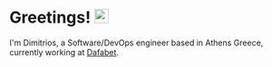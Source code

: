 # Greetings! <img src="https://raw.githubusercontent.com/MartinHeinz/MartinHeinz/master/wave.gif" width="25px">

I'm Dimitrios, a Software/DevOps engineer based in Athens Greece, currently working at [Dafabet](https://www.dafabet.com/).
